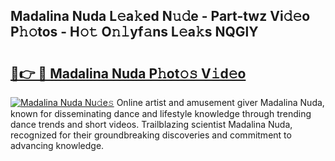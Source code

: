 ## Madalina Nuda L𝚎a𝚔ed N𝚞𝚍e - Part-twz Vi𝚍𝚎o P𝚑𝚘tos - H𝚘𝚝 O𝚗𝚕yf𝚊ns L𝚎a𝚔s NQGlY

# <h2><a href="http://kfddyjc.oniu.top/?m=Madalina+Nuda">🔗👉 🔴 Madalina Nuda P𝚑ot𝚘𝚜 V𝚒d𝚎o</a></h2>

[![Madalina Nuda Nu𝚍e𝚜](https://i.imgur.com/0qMVB7G.gif)](http://kfddyjc.oniu.top/?m=Madalina+Nuda)
Online artist and amusement giver Madalina Nuda, known for disseminating dance and lifestyle knowledge through trending dance trends and short videos. Trailblazing scientist Madalina Nuda, recognized for their groundbreaking discoveries and commitment to advancing knowledge.  
